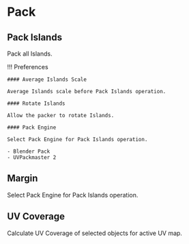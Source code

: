# Pack

## Pack Islands

Pack all Islands.

!!! Preferences

    #### Average Islands Scale

    Average Islands scale before Pack Islands operation.

    #### Rotate Islands

    Allow the packer to rotate Islands.

    #### Pack Engine

    Select Pack Engine for Pack Islands operation.

    - Blender Pack
    - UVPackmaster 2

## Margin

Select Pack Engine for Pack Islands operation.

## UV Coverage

Calculate UV Coverage of selected objects for active UV map.